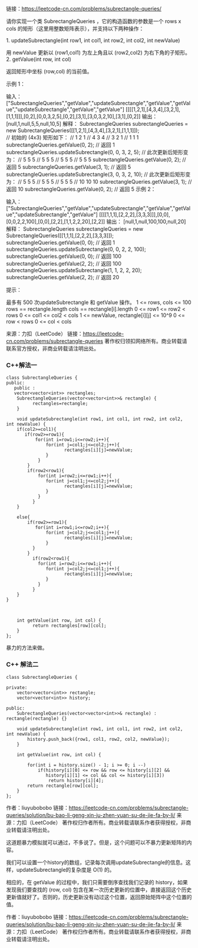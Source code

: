 链接：https://leetcode-cn.com/problems/subrectangle-queries/

请你实现一个类 SubrectangleQueries ，它的构造函数的参数是一个 rows x cols 的矩形（这里用整数矩阵表示），并支持以下两种操作：

1. updateSubrectangle(int row1, int col1, int row2, int col2, int newValue)

用 newValue 更新以 (row1,col1) 为左上角且以 (row2,col2) 为右下角的子矩形。
2. getValue(int row, int col)

返回矩形中坐标 (row,col) 的当前值。
 

示例 1：

输入：
["SubrectangleQueries","getValue","updateSubrectangle","getValue","getValue","updateSubrectangle","getValue","getValue"]
[[[[1,2,1],[4,3,4],[3,2,1],[1,1,1]]],[0,2],[0,0,3,2,5],[0,2],[3,1],[3,0,3,2,10],[3,1],[0,2]]
输出：
[null,1,null,5,5,null,10,5]
解释：
SubrectangleQueries subrectangleQueries = new SubrectangleQueries([[1,2,1],[4,3,4],[3,2,1],[1,1,1]]);  
// 初始的 (4x3) 矩形如下：
// 1 2 1
// 4 3 4
// 3 2 1
// 1 1 1
subrectangleQueries.getValue(0, 2); // 返回 1
subrectangleQueries.updateSubrectangle(0, 0, 3, 2, 5);
// 此次更新后矩形变为：
// 5 5 5
// 5 5 5
// 5 5 5
// 5 5 5 
subrectangleQueries.getValue(0, 2); // 返回 5
subrectangleQueries.getValue(3, 1); // 返回 5
subrectangleQueries.updateSubrectangle(3, 0, 3, 2, 10);
// 此次更新后矩形变为：
// 5   5   5
// 5   5   5
// 5   5   5
// 10  10  10 
subrectangleQueries.getValue(3, 1); // 返回 10
subrectangleQueries.getValue(0, 2); // 返回 5
示例 2：

输入：
["SubrectangleQueries","getValue","updateSubrectangle","getValue","getValue","updateSubrectangle","getValue"]
[[[[1,1,1],[2,2,2],[3,3,3]]],[0,0],[0,0,2,2,100],[0,0],[2,2],[1,1,2,2,20],[2,2]]
输出：
[null,1,null,100,100,null,20]
解释：
SubrectangleQueries subrectangleQueries = new SubrectangleQueries([[1,1,1],[2,2,2],[3,3,3]]);
subrectangleQueries.getValue(0, 0); // 返回 1
subrectangleQueries.updateSubrectangle(0, 0, 2, 2, 100);
subrectangleQueries.getValue(0, 0); // 返回 100
subrectangleQueries.getValue(2, 2); // 返回 100
subrectangleQueries.updateSubrectangle(1, 1, 2, 2, 20);
subrectangleQueries.getValue(2, 2); // 返回 20
 

提示：

最多有 500 次updateSubrectangle 和 getValue 操作。
1 <= rows, cols <= 100
rows == rectangle.length
cols == rectangle[i].length
0 <= row1 <= row2 < rows
0 <= col1 <= col2 < cols
1 <= newValue, rectangle[i][j] <= 10^9
0 <= row < rows
0 <= col < cols

来源：力扣（LeetCode）
链接：https://leetcode-cn.com/problems/subrectangle-queries
著作权归领扣网络所有。商业转载请联系官方授权，非商业转载请注明出处。

### C++解法一 ####
```
class SubrectangleQueries {
public:
   public :
   vector<vector<int>> rectangles;
    SubrectangleQueries(vector<vector<int>>& rectangle) {
          rectangles=rectangle;
    }
    
    void updateSubrectangle(int row1, int col1, int row2, int col2, int newValue) {         
    if(col2>=col1){
       if(row2>=row1){
           for(int i=row1;i<=row2;i++){
               for(int j=col1;j<=col2;j++){
                      rectangles[i][j]=newValue;
               }
            }
        }         
        if(row2<row1){
            for(int i=row2;i<=row1;i++){
               for(int j=col1;j<=col2;j++){
                      rectangles[i][j]=newValue;
               }
            }
          }
    } 
    
    else{
        if(row2>=row1){
           for(int i=row1;i<=row2;i++){
               for(int j=col2;j<=col1;j++){
                      rectangles[i][j]=newValue;
               }
          }
        }  
          if(row2<row1){
            for(int i=row2;i<=row1;i++){
               for(int j=col2;j<=col1;j++){
                      rectangles[i][j]=newValue;
               }
            }
          }
    }   
}

    
    
    int getValue(int row, int col) {
          return rectangles[row][col];
    }
};
```
暴力的方法来做。

### C++ 解法二 ###
```
class SubrectangleQueries {

private:
    vector<vector<int>> rectangle;
    vector<vector<int>> history;

public:
    SubrectangleQueries(vector<vector<int>>& rectangle) : rectangle(rectangle) {}

    void updateSubrectangle(int row1, int col1, int row2, int col2, int newValue) {
        history.push_back({row1, col1, row2, col2, newValue});
    }

    int getValue(int row, int col) {

        for(int i = history.size() - 1; i >= 0; i --)
            if(history[i][0] <= row && row <= history[i][2] &&
               history[i][1] <= col && col <= history[i][3])
                return history[i][4];
        return rectangle[row][col];
    }
};
```
作者：liuyubobobo
链接：https://leetcode-cn.com/problems/subrectangle-queries/solution/bu-bao-li-geng-xin-ju-zhen-yuan-su-de-jie-fa-by-li/
来源：力扣（LeetCode）
著作权归作者所有。商业转载请联系作者获得授权，非商业转载请注明出处。

这道题暴力模拟就可以通过，不多说了。但是，这个问题可以不暴力更新矩阵的内容。

我们可以设置一个history的数组，记录每次调用updateSubrectangle的信息。这样，updateSubrectangle的复杂度是 O(1) 的。

相应的，在 getValue 的过程中，我们只需要倒序查找我们记录的 history，如果发现我们要查找的 (row, col) 包含在某一次历史更新的位置中，直接返回这个历史更新值就好了。否则的，历史更新没有动过这个位置，返回原始矩阵中这个位置的值。

作者：liuyubobobo
链接：https://leetcode-cn.com/problems/subrectangle-queries/solution/bu-bao-li-geng-xin-ju-zhen-yuan-su-de-jie-fa-by-li/
来源：力扣（LeetCode）
著作权归作者所有。商业转载请联系作者获得授权，非商业转载请注明出处。
